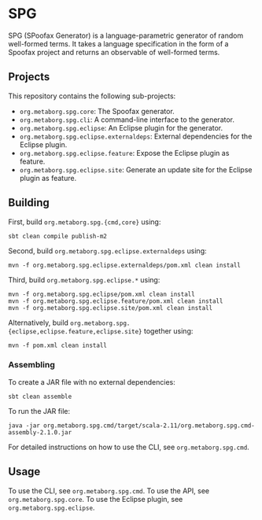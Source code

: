 # SPG

SPG (SPoofax Generator) is a language-parametric generator of random
well-formed terms. It takes a language specification in the form of a Spoofax
project and returns an observable of well-formed terms.

## Projects

This repository contains the following sub-projects:

- `org.metaborg.spg.core`: The Spoofax generator.
- `org.metaborg.spg.cli`: A command-line interface to the generator.
- `org.metaborg.spg.eclipse`: An Eclipse plugin for the generator.
- `org.metaborg.spg.eclipse.externaldeps`: External dependencies for the Eclipse plugin.
- `org.metaborg.spg.eclipse.feature`: Expose the Eclipse plugin as feature.
- `org.metaborg.spg.eclipse.site`: Generate an update site for the Eclipse plugin as feature.

## Building

First, build `org.metaborg.spg.{cmd,core}` using:

```
sbt clean compile publish-m2
```

Second, build `org.metaborg.spg.eclipse.externaldeps` using:

```
mvn -f org.metaborg.spg.eclipse.externaldeps/pom.xml clean install
```

Third, build `org.metaborg.spg.eclipse.*` using:

```
mvn -f org.metaborg.spg.eclipse/pom.xml clean install
mvn -f org.metaborg.spg.eclipse.feature/pom.xml clean install
mvn -f org.metaborg.spg.eclipse.site/pom.xml clean install
```

Alternatively, build `org.metaborg.spg.{eclipse,eclipse.feature,eclipse.site}` together using:

```
mvn -f pom.xml clean install
```

### Assembling

To create a JAR file with no external dependencies:

```
sbt clean assemble
```

To run the  JAR file:

```
java -jar org.metaborg.spg.cmd/target/scala-2.11/org.metaborg.spg.cmd-assembly-2.1.0.jar
```

For detailed instructions on how to use the CLI, see `org.metaborg.spg.cmd`.

## Usage

To use the CLI, see `org.metaborg.spg.cmd`.
To use the API, see `org.metaborg.spg.core`.
To use the Eclipse plugin, see `org.metaborg.spg.eclipse`.

